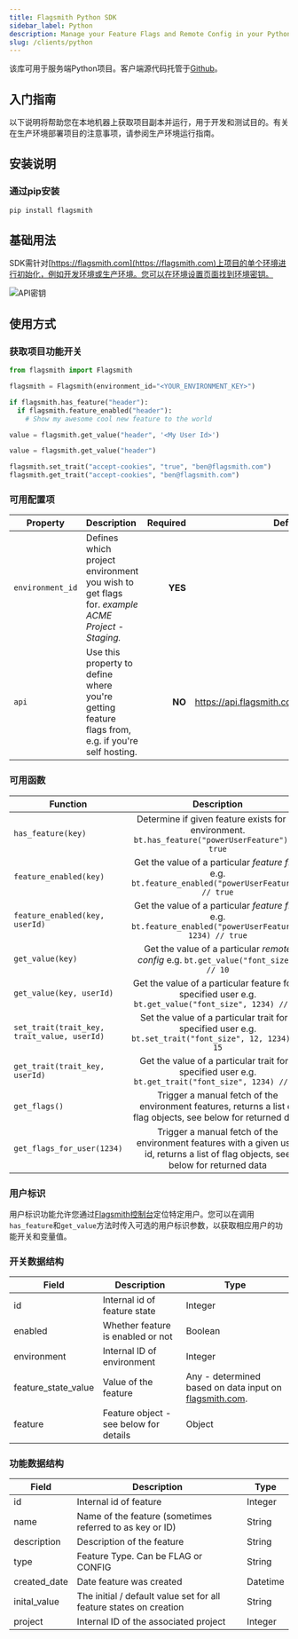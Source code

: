 ```yaml
---
title: Flagsmith Python SDK
sidebar_label: Python
description: Manage your Feature Flags and Remote Config in your Python applications.
slug: /clients/python
---
```


该库可用于服务端Python项目。客户端源代码托管于[Github](https://github.com/flagsmith/flagsmith-python-client)。

## 入门指南

以下说明将帮助您在本地机器上获取项目副本并运行，用于开发和测试目的。有关在生产环境部署项目的注意事项，请参阅生产环境运行指南。

## 安装说明

### 通过pip安装

```bash
pip install flagsmith
```

## 基础用法

SDK需针对[https://flagsmith.com](https://flagsmith.com)上项目的单个环境进行初始化，例如开发环境或生产环境。您可以在环境设置页面找到环境密钥。

![API密钥](/img/api-key.png)

## 使用方式

### 获取项目功能开关

```python
from flagsmith import Flagsmith

flagsmith = Flagsmith(environment_id="<YOUR_ENVIRONMENT_KEY>")

if flagsmith.has_feature("header"):
  if flagsmith.feature_enabled("header"):
    # Show my awesome cool new feature to the world

value = flagsmith.get_value("header", '<My User Id>')

value = flagsmith.get_value("header")

flagsmith.set_trait("accept-cookies", "true", "ben@flagsmith.com")
flagsmith.get_trait("accept-cookies", "ben@flagsmith.com")
```

### 可用配置项

| Property         | Description                                                                                       | Required |                       Default Value |
| ---------------- | :------------------------------------------------------------------------------------------------ | -------: | ----------------------------------: |
| `environment_id` | Defines which project environment you wish to get flags for. _example ACME Project - Staging._    |  **YES** |                                None |
| `api`            | Use this property to define where you're getting feature flags from, e.g. if you're self hosting. |   **NO** | <https://api.flagsmith.com/api/v1/> |

### 可用函数

| Function                                    |                                                             Description                                                              |
| ------------------------------------------- | :----------------------------------------------------------------------------------------------------------------------------------: |
| `has_feature(key)`                          |                  Determine if given feature exists for an environment. `bt.has_feature("powerUserFeature") // true`                  |
| `feature_enabled(key)`                      |                  Get the value of a particular _feature flag_ e.g. `bt.feature_enabled("powerUserFeature") // true`                  |
| `feature_enabled(key, userId)`              |               Get the value of a particular _feature flag_ e.g. `bt.feature_enabled("powerUserFeature", 1234) // true`               |
| `get_value(key)`                            |                         Get the value of a particular _remote config_ e.g. `bt.get_value("font_size") // 10`                         |
| `get_value(key, userId)`                    |               Get the value of a particular feature for a specified user e.g. `bt.get_value("font_size", 1234) // 15`                |
| `set_trait(trait_key, trait_value, userId)` |              Set the value of a particular trait for a specified user e.g. `bt.set_trait("font_size", 12, 1234) // 15`               |
| `get_trait(trait_key, userId)`              |                Get the value of a particular trait for a specified user e.g. `bt.get_trait("font_size", 1234) // 12`                 |
| `get_flags()`                               |           Trigger a manual fetch of the environment features, returns a list of flag objects, see below for returned data            |
| `get_flags_for_user(1234)`                  | Trigger a manual fetch of the environment features with a given user id, returns a list of flag objects, see below for returned data |

### 用户标识

用户标识功能允许您通过[Flagsmith控制台](https://flagsmith.com/)定位特定用户。您可以在调用`has_feature`和`get_value`方法时传入可选的用户标识参数，以获取相应用户的功能开关和变量值。

### 开关数据结构

| Field               | Description                            | Type                                                                            |
| ------------------- | -------------------------------------- | ------------------------------------------------------------------------------- |
| id                  | Internal id of feature state           | Integer                                                                         |
| enabled             | Whether feature is enabled or not      | Boolean                                                                         |
| environment         | Internal ID of environment             | Integer                                                                         |
| feature_state_value | Value of the feature                   | Any - determined based on data input on [flagsmith.com](https://flagsmith.com). |
| feature             | Feature object - see below for details | Object                                                                          |

### 功能数据结构

| Field        | Description                                                        | Type     |
| ------------ | ------------------------------------------------------------------ | -------- |
| id           | Internal id of feature                                             | Integer  |
| name         | Name of the feature (sometimes referred to as key or ID)           | String   |
| description  | Description of the feature                                         | String   |
| type         | Feature Type. Can be FLAG or CONFIG                                | String   |
| created_date | Date feature was created                                           | Datetime |
| inital_value | The initial / default value set for all feature states on creation | String   |
| project      | Internal ID of the associated project                              | Integer  |
